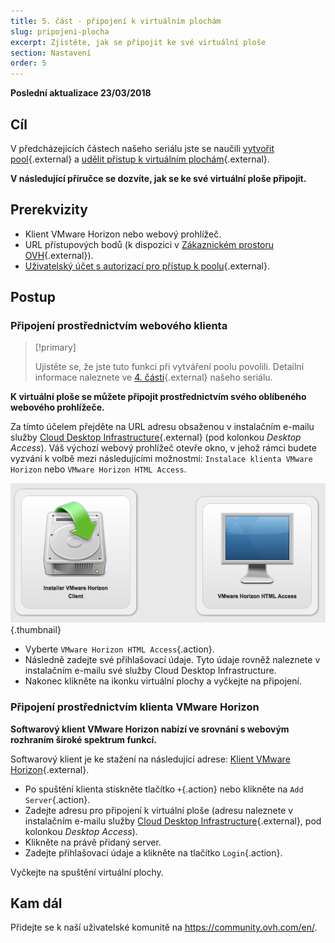 ```yaml
---
title: 5. část - připojení k virtuálním plochám
slug: pripojeni-plocha
excerpt: Zjistěte, jak se připojit ke své virtuální ploše
section: Nastavení
order: 5
---
```


**Poslední aktualizace 23/03/2018**

## Cíl

V předcházejících částech našeho seriálu jste se naučili [vytvořit pool](https://docs.ovh.com/cz/cs/cloud-desktop-infrastructure/howto-create-pool/){.external} a [udělit přístup k virtuálním plochám](https://docs.ovh.com/cz/cs/cloud-desktop-infrastructure/pridani-uzivatele-plocha/){.external}.

**V následující příručce se dozvíte, jak se ke své virtuální ploše připojit.**

## Prerekvizity

- Klient VMware Horizon nebo webový prohlížeč.
- URL přístupových bodů (k dispozici v [Zákaznickém prostoru OVH](https://www.ovh.com/auth/?action=gotomanager){.external}).
- [Uživatelský účet s autorizací pro přístup k poolu](https://docs.ovh.com/cz/cs/cloud-desktop-infrastructure/pridani-uzivatele-plocha/){.external}.


## Postup

### Připojení prostřednictvím webového klienta


> [!primary]
>
> Ujistěte se, že jste tuto funkci při vytváření poolu povolili. Detailní informace naleznete ve [4. části](https://docs.ovh.com/cz/cs/cloud-desktop-infrastructure/pridani-uzivatele-plocha/){.external} našeho seriálu.
> 

**K virtuální ploše se můžete připojit prostřednictvím svého oblíbeného webového prohlížeče.**

Za tímto účelem přejděte na URL adresu obsaženou v instalačním e-mailu služby [Cloud Desktop Infrastructure](https://www.ovh.cz/cloud/cloud-desktop/infrastructure/){.external} (pod kolonkou *Desktop Access*). Váš výchozí webový prohlížeč otevře okno, v jehož rámci budete vyzváni k volbě mezi následujícími možnostmi: `Instalace klienta VMware Horizon` nebo `VMware Horizon HTML Access`.

![Úvodní obrazovka Horizon](images/1200.png){.thumbnail}

- Vyberte `VMware Horizon HTML Access`{.action}.
- Následně zadejte své přihlašovací údaje. Tyto údaje rovněž naleznete v instalačním e-mailu své služby Cloud Desktop Infrastructure.
- Nakonec klikněte na ikonku virtuální plochy a vyčkejte na připojení.


### Připojení prostřednictvím klienta VMware Horizon

**Softwarový klient VMware Horizon nabízí ve srovnání s webovým rozhraním široké spektrum funkcí.**

Softwarový klient je ke stažení na následující adrese: [Klient VMware Horizon](https://my.vmware.com/en/web/vmware/info/slug/desktop_end_user_computing/vmware_horizon_clients/4_0){.external}.

- Po spuštění klienta stiskněte tlačítko `+`{.action} nebo klikněte na `Add Server`{.action}.
- Zadejte adresu pro připojení k virtuální ploše (adresu naleznete v instalačním e-mailu služby [Cloud Desktop Infrastructure](https://www.ovh.cz/cloud/cloud-desktop/infrastructure/){.external}, pod kolonkou *Desktop Access*).
- Klikněte na právě přidaný server.
- Zadejte přihlašovací údaje a klikněte na tlačítko `Login`{.action}.

Vyčkejte na spuštění virtuální plochy.

## Kam dál

Přidejte se k naší uživatelské komunitě na <https://community.ovh.com/en/>.